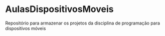 # AulasDispositivosMoveis
Repositório para armazenar os projetos da disciplina de programação para dispositivos móveis 
